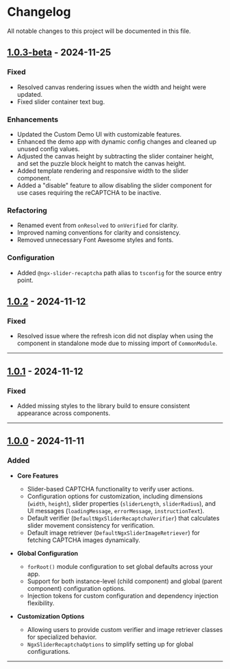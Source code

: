 # Changelog

All notable changes to this project will be documented in this file.

## [1.0.3-beta](https://github.com/mrzinkowin/ngx-slider-recaptcha/releases/tag/v1.0.3-beta) - 2024-11-25

### Fixed
- Resolved canvas rendering issues when the width and height were updated.
- Fixed slider container text bug.

### Enhancements
- Updated the Custom Demo UI with customizable features.
- Enhanced the demo app with dynamic config changes and cleaned up unused config values.
- Adjusted the canvas height by subtracting the slider container height, and set the puzzle block height to match the canvas height.
- Added template rendering and responsive width to the slider component.
- Added a "disable" feature to allow disabling the slider component for use cases requiring the reCAPTCHA to be inactive.

### Refactoring
- Renamed event from `onResolved` to `onVerified` for clarity.
- Improved naming conventions for clarity and consistency.
- Removed unnecessary Font Awesome styles and fonts.

### Configuration
- Added `@ngx-slider-recaptcha` path alias to `tsconfig` for the source entry point.


## [1.0.2](https://github.com/mrzinkowin/ngx-slider-recaptcha/releases/tag/v1.0.2) - 2024-11-12

### Fixed
- Resolved issue where the refresh icon did not display when using the component in standalone mode due to missing import of `CommonModule`.

---
## [1.0.1](https://github.com/mrzinkowin/ngx-slider-recaptcha/releases/tag/v1.0.1) - 2024-11-12

### Fixed
- Added missing styles to the library build to ensure consistent appearance across components.

---
## [1.0.0](https://github.com/mrzinkowin/ngx-slider-recaptcha/releases/tag/v1.0.0) - 2024-11-11

### Added
- **Core Features**
  - Slider-based CAPTCHA functionality to verify user actions.
  - Configuration options for customization, including dimensions (`width`, `height`), slider properties (`sliderLength`, `sliderRadius`), and UI messages (`loadingMessage`, `errorMessage`, `instructionText`).
  - Default verifier (`DefaultNgxSliderRecaptchaVerifier`) that calculates slider movement consistency for verification.
  - Default image retriever (`DefaultNgxSliderImageRetriever`) for fetching CAPTCHA images dynamically.

- **Global Configuration**
  - `forRoot()` module configuration to set global defaults across your app.
  - Support for both instance-level (child component) and global (parent component) configuration options.
  - Injection tokens for custom configuration and dependency injection flexibility.

- **Customization Options**
  - Allowing users to provide custom verifier and image retriever classes for specialized behavior.
  - `NgxSliderRecaptchaOptions` to simplify setting up for global configurations.

---
